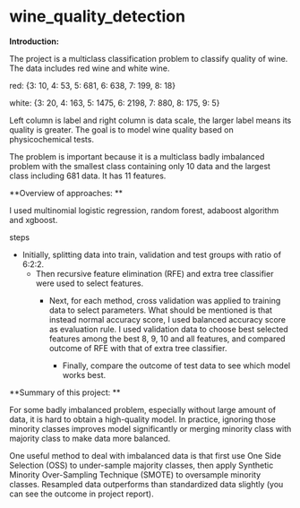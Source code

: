 # wine_quality_detection

**Introduction:**

The project is a multiclass classification problem to classify quality of wine. 
The data includes red wine and white wine. 

red: {3: 10, 4: 53, 5: 681, 6: 638, 7: 199, 8: 18}   

white: {3: 20, 4: 163, 5: 1475, 6: 2198, 7: 880, 8: 175, 9: 5}

Left column is label and right column is data scale, the larger label means its quality is greater.
The goal is to model wine quality based on physicochemical tests.

The problem is important because it is a multiclass badly imbalanced problem with the smallest class containing only 10 data and the largest class including 681 data. It has 11 features.



**Overview of approaches: **

I used multinomial logistic regression, random forest, adaboost algorithm and xgboost.

steps
  - Initially, splitting data into train, validation and test groups with ratio of 6:2:2. 
    - Then recursive feature elimination (RFE) and extra tree classifier were used to select features. 
      - Next, for each method, cross validation was applied to training data to select parameters. What should be mentioned is that instead normal accuracy score, I used balanced accuracy score as evaluation rule. I used validation data to choose best selected features among the best 8, 9, 10 and all features, and compared outcome of RFE with that of extra tree classifier.
      
        - Finally, compare the outcome of test data to see which model works best.



**Summary of this project: **

For some badly imbalanced problem, especially without large amount of data, it is hard to obtain a high-quality model. In practice, ignoring those minority classes improves model significantly or merging minority class with majority class to make data more balanced. 

One useful method to deal with imbalanced data is that first use One Side Selection (OSS) to under-sample majority classes, then apply Synthetic Minority Over-Sampling Technique (SMOTE) to oversample minority classes. Resampled data outperforms than standardized data slightly (you can see the outcome in project report).
